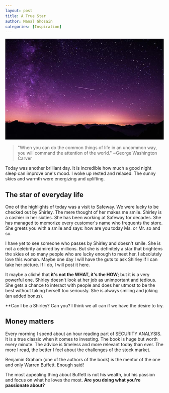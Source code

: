 ```yaml
---
layout: post
title: A True Star
author: Manal Ghosain
categories: [Inspiration]
---
```


![Shooting star](/images/star.jpg)

> "When you can do the common things of life in an uncommon way, you will command the attention of the world." ~George Washington Carver

Today was another brilliant day. It is incredible how much a good night sleep can improve one's mood. I woke up rested and relaxed. The sunny skies and warmth were energizing and uplifting. 

## The star of everyday life

One of the highlights of today was a visit to Safeway. We were lucky to be checked out by Shirley. The mere thought of her makes me smile. Shirley is a cashier in her sixties. She has been working at Safeway for decades. She has managed to memorize every customer's name who frequents the store. She greets you with a smile and says: how are you today Ms. or Mr. so and so. 

I have yet to see someone who passes by Shirley and doesn't smile. She is not a celebrity admired by millions. But she is definitely a star that brightens the skies of so many people who are lucky enough to meet her. I absolutely love this woman. Maybe one day I will have the guts to ask Shirley if I can take her picture. If I do, I will post it here. 

It maybe a cliché that **it's not the WHAT, it's the HOW**; but it is a very powerful one. Shirley doesn't look at her job as unimportant and tedious. She gets a chance to interact with people and does her utmost to be the best without taking herself too seriously. She is always smiling and joking (an added bonus). 

**Can I be a Shirley? Can you? I think we all can if we have the desire to try.

## Money matters

Every morning I spend about an hour reading part of SECURITY ANALYSIS. It is a true classic when it comes to investing. The book is huge but worth every minute. The advice is timeless and more relevant today than ever. The more I read, the better I feel about the challenges of the stock market. 

Benjamin Graham (one of the authors of the book) is the mentor of the one and only Warren Buffett. Enough said! 

The most appealing thing about Buffett is not his wealth, but his passion and focus on what he loves the most. **Are you doing what you're passionate about?**